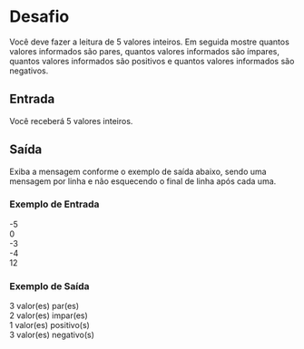 # Desafio<br>
Você deve fazer a leitura de 5 valores inteiros. Em seguida mostre quantos valores informados são pares, quantos valores informados são ímpares, quantos valores informados são positivos e quantos valores informados são negativos.

## Entrada<br>
Você receberá 5 valores inteiros.

## Saída<br>
Exiba a mensagem conforme o exemplo de saída abaixo, sendo uma mensagem por linha e não esquecendo o final de linha após cada uma.

 
### Exemplo de Entrada <br>
-5 <br>
0 <br>
-3 <br>
-4 <br>
12 <br>
### Exemplo de Saída <br>
3 valor(es) par(es) <br>
2 valor(es) impar(es) <br>
1 valor(es) positivo(s) <br>
3 valor(es) negativo(s) <br>
